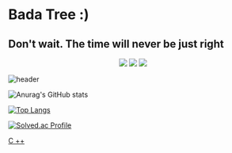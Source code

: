 # Bada Tree :)
## Don't wait. The time will never be just right

<div align="center">
	<img src="https://img.shields.io/badge/Java-007396?style=flat&logo=Java&logoColor=white" />
	<img src="https://img.shields.io/badge/HTML5-E34F26?style=flat&logo=HTML5&logoColor=white" />
	<img src="https://img.shields.io/badge/CSS3-1572B6?style=flat&logo=CSS3&logoColor=white" />
</div>

![header](https://capsule-render.vercel.app/api?type=wave&color=auto&height=300&section=header&text=Bada%20Tree&fontSize=90)

![Anurag's GitHub stats](https://github-readme-stats.vercel.app/api?username=BadaTree&show_icons=true&theme=onedark)

[![Top Langs](https://github-readme-stats.vercel.app/api/top-langs/?username=BadaTree&layout=compact)](https://github.com/BadaTree/github-readme-stats)

[![Solved.ac Profile](http://mazassumnida.wtf/api/v2/generate_badge?boj=zzzxxx3166)](https://solved.ac/zzzxxx3166/)

[C ++ ](https://www.youtube.com/watch?v=18c3MTX0PK0&list=PLlrATfBNZ98dudnM48yfGUldqGD0S4FFb)

